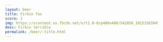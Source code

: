 ```yaml
---
layout: beer
title: Firkin fox
score: 2
img: https://scontent.xx.fbcdn.net/v/t1.0-0/p480x480/542858_10151563945898745_1345565555_n.jpg?oh=d8f9dc1a1047d495f92e8c58c76ee7c0&oe=5876E95F
desc: Firkin terrible
permalink: /beer/:title.html
---
```

